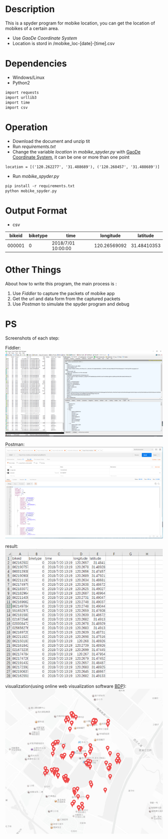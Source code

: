 # Description
This is a spyder program for mobike location, you can get the location of mobikes of a certain area.
+ Use *GaoDe Coordinate System*
+ Location is stord in /mobike_loc-[date]-[time].csv

# Dependencies
+ Windows/Linux
+ Python2
```
import requests
import urllib3
import time
import csv
```

# Operation
+ Download the document and unzip tit
+ Run *requirements.txt*
+ Change the variable *location* in *mobike_spyder.py* with [GaoDe Coordinate System](https://lbs.amap.com/console/show/picker), it can be one or more than one point
```
location = [('120.262277', '31.488689'), ('120.268457', '31.488689')]
```
+ Run *mobike_spyder.py*

```
pip install -r requirements.txt
python mobike_spyder.py
```

# Output Format
+ csv

bikeid | biketype | time | longitude | latitude
------ | ------ | ------ | ------ | ------
000001 | 0 | 2018/7/01  10:00:00 | 120.26569092 | 31.48410353

# Other Things
About how to write this program, the main process is :
1. Use *Fiddler* to capture the packets of mobike app
2. Get the url and data form from the captured packets
3. Use *Postman* to simulate the spyder program and debug

# PS
Screenshots of each step:

[fiddler]: screenshots/fiddler.png
[Postman]: screenshots/postman.png
[result]: screenshots/result.png
[visualization]: screenshots/visualization.png
Fiddler:
![fiddler]

Postman:
![postman]

result:
![result]

visualization(using online web visualization software [BDP](https://www.bdp.cn/home.html)):
![visualization]

